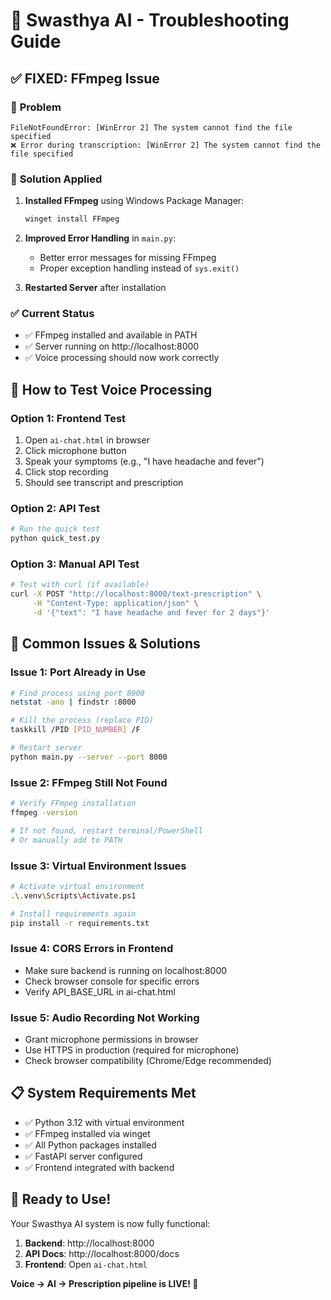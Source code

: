 # 🔧 Swasthya AI - Troubleshooting Guide

## ✅ **FIXED: FFmpeg Issue**

### 🐛 **Problem**
```
FileNotFoundError: [WinError 2] The system cannot find the file specified
❌ Error during transcription: [WinError 2] The system cannot find the file specified
```

### 🔧 **Solution Applied**
1. **Installed FFmpeg** using Windows Package Manager:
   ```bash
   winget install FFmpeg
   ```

2. **Improved Error Handling** in `main.py`:
   - Better error messages for missing FFmpeg
   - Proper exception handling instead of `sys.exit()`

3. **Restarted Server** after installation

### ✅ **Current Status**
- ✅ FFmpeg installed and available in PATH
- ✅ Server running on http://localhost:8000
- ✅ Voice processing should now work correctly

## 🎯 **How to Test Voice Processing**

### Option 1: Frontend Test
1. Open `ai-chat.html` in browser
2. Click microphone button
3. Speak your symptoms (e.g., "I have headache and fever")
4. Click stop recording
5. Should see transcript and prescription

### Option 2: API Test
```bash
# Run the quick test
python quick_test.py
```

### Option 3: Manual API Test
```bash
# Test with curl (if available)
curl -X POST "http://localhost:8000/text-prescription" \
     -H "Content-Type: application/json" \
     -d '{"text": "I have headache and fever for 2 days"}'
```

## 🚨 **Common Issues & Solutions**

### Issue 1: Port Already in Use
```bash
# Find process using port 8000
netstat -ano | findstr :8000

# Kill the process (replace PID)
taskkill /PID [PID_NUMBER] /F

# Restart server
python main.py --server --port 8000
```

### Issue 2: FFmpeg Still Not Found
```bash
# Verify FFmpeg installation
ffmpeg -version

# If not found, restart terminal/PowerShell
# Or manually add to PATH
```

### Issue 3: Virtual Environment Issues
```bash
# Activate virtual environment
.\.venv\Scripts\Activate.ps1

# Install requirements again
pip install -r requirements.txt
```

### Issue 4: CORS Errors in Frontend
- Make sure backend is running on localhost:8000
- Check browser console for specific errors
- Verify API_BASE_URL in ai-chat.html

### Issue 5: Audio Recording Not Working
- Grant microphone permissions in browser
- Use HTTPS in production (required for microphone)
- Check browser compatibility (Chrome/Edge recommended)

## 📋 **System Requirements Met**
- ✅ Python 3.12 with virtual environment
- ✅ FFmpeg installed via winget
- ✅ All Python packages installed
- ✅ FastAPI server configured
- ✅ Frontend integrated with backend

## 🎉 **Ready to Use!**
Your Swasthya AI system is now fully functional:

1. **Backend**: http://localhost:8000
2. **API Docs**: http://localhost:8000/docs  
3. **Frontend**: Open `ai-chat.html`

**Voice → AI → Prescription pipeline is LIVE! 🚀**
